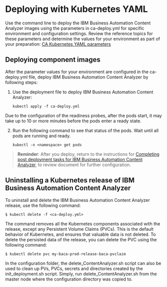 # Deploying with Kubernetes YAML

Use the command line to deploy the IBM Business Automation Content Analyzer images using the parameters in ca-deploy.yml for specific environment and configuration settings. Review the reference topics for these parameters and determine the values for your environment as part of your preparation:
[CA Kubernetes YAML parameters](./ca_deploy_yaml_parameters.md)

## Deploying component images

After the parameter values for your environment are configured in the ca-deploy.yml file, deploy IBM Business Automation Content Analyzer by following steps:

 1. Use the deployment file to deploy IBM Business Automation Content Analyzer:
    
    ```kubectl apply -f ca-deploy.yml```
 
 Due to the configuration of the readiness probes, after the pods start, it may take up to 10 or more minutes before the pods enter a ready state.
 
 2. Run the following command to see that status of the pods. Wait until all pods are running and ready.
    
    ```kubectl -n <namespace> get pods```

> **Reminder**: After you deploy, return to the instructions for [Completing post deployment tasks for IBM Business Automation Content Analyzer](../docs/post-deployment.md), to review document for further configuration.

## Uninstalling a Kubernetes release of IBM Business Automation Content Analyzer

To uninstall and delete the IBM Business Automation Content Analyzer release, use the following command:

```console
$ kubectl delete -f <ca-deploy.yml>
```

The command removes all the Kubernetes components associated with the release, except any Persistent Volume Claims (PVCs).  This is the default behavior of Kubernetes, and ensures that valuable data is not deleted. To delete the persisted data of the release, you can delete the PVC using the following command:

```console
$ kubectl delete pvc my-baca-prod-release-baca-pvclaim
```

In the configuration folder, the delete_ContentAnalyzer.sh script can also be used to clean up PVs, PVCs, secrets and directories created by the init_deployment.sh script. Simply, run delete_ContentAnalyzer.sh from the master node where the configuration directory was copied to.
